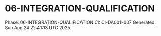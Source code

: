 # 06-INTEGRATION-QUALIFICATION
Phase: 06-INTEGRATION-QUALIFICATION
CI: CI-DA001-007
Generated: Sun Aug 24 22:41:13 UTC 2025
